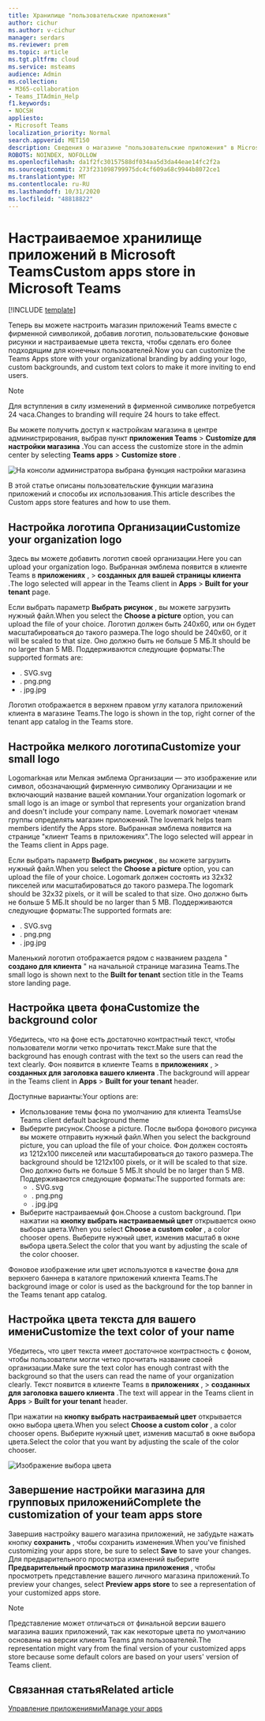 ```yaml
---
title: Хранилище "пользовательские приложения"
author: cichur
ms.author: v-cichur
manager: serdars
ms.reviewer: prem
ms.topic: article
ms.tgt.pltfrm: cloud
ms.service: msteams
audience: Admin
ms.collection:
- M365-collaboration
- Teams_ITAdmin_Help
f1.keywords:
- NOCSH
appliesto:
- Microsoft Teams
localization_priority: Normal
search.appverid: MET150
description: Сведения о магазине "пользовательские приложения" в Microsoft Teams.
ROBOTS: NOINDEX, NOFOLLOW
ms.openlocfilehash: da1f2fc30157588df034aa5d3da44eae14fc2f2a
ms.sourcegitcommit: 273f231098799975dc4cf609a68c9944b8072ce1
ms.translationtype: MT
ms.contentlocale: ru-RU
ms.lasthandoff: 10/31/2020
ms.locfileid: "48818822"
---
```

# <a name="custom-apps-store-in-microsoft-teams"></a><span data-ttu-id="0005b-103">Настраиваемое хранилище приложений в Microsoft Teams</span><span class="sxs-lookup"><span data-stu-id="0005b-103">Custom apps store in Microsoft Teams</span></span>

[!INCLUDE [template](includes/preview-feature.md)]

<span data-ttu-id="0005b-104">Теперь вы можете настроить магазин приложений Teams вместе с фирменной символикой, добавив логотип, пользовательские фоновые рисунки и настраиваемые цвета текста, чтобы сделать его более подходящим для конечных пользователей.</span><span class="sxs-lookup"><span data-stu-id="0005b-104">Now you can customize the Teams Apps store with your organizational branding by adding your logo, custom backgrounds, and custom text colors to make it more inviting to end users.</span></span>

> [!Note]
> <span data-ttu-id="0005b-105">Для вступления в силу изменений в фирменной символике потребуется 24 часа.</span><span class="sxs-lookup"><span data-stu-id="0005b-105">Changes to branding will require 24 hours to take effect.</span></span>

<span data-ttu-id="0005b-106">Вы можете получить доступ к настройкам магазина в центре администрирования, выбрав пункт **приложения Teams**  >  **Customize для настройки магазина** .</span><span class="sxs-lookup"><span data-stu-id="0005b-106">You can access the customize store in the admin center by selecting **Teams apps** > **Customize store** .</span></span>

  ![На консоли администратора выбрана функция настройки магазина](media/customize-app-store.png)

<span data-ttu-id="0005b-108">В этой статье описаны пользовательские функции магазина приложений и способы их использования.</span><span class="sxs-lookup"><span data-stu-id="0005b-108">This article describes the Custom apps store features and how to use them.</span></span>

## <a name="customize-your-organization-logo"></a><span data-ttu-id="0005b-109">Настройка логотипа Организации</span><span class="sxs-lookup"><span data-stu-id="0005b-109">Customize your organization logo</span></span>

<!-- Bookmark used by Context Sensitive Help (CSH). Do not delete. -->
<span data-ttu-id="0005b-110"><a name="orglogo"> </a></span><span class="sxs-lookup"><span data-stu-id="0005b-110"><a name="orglogo"> </a></span></span>
<!-- Do not remove the bookmark link above. -->

<span data-ttu-id="0005b-111">Здесь вы можете добавить логотип своей организации.</span><span class="sxs-lookup"><span data-stu-id="0005b-111">Here you can upload your organization logo.</span></span> <span data-ttu-id="0005b-112">Выбранная эмблема появится в клиенте Teams в **приложениях** ,  >  **созданных для вашей страницы клиента** .</span><span class="sxs-lookup"><span data-stu-id="0005b-112">The logo selected will appear in the Teams client in **Apps** > **Built for your tenant** page.</span></span>

<span data-ttu-id="0005b-113">Если выбрать параметр **Выбрать рисунок** , вы можете загрузить нужный файл.</span><span class="sxs-lookup"><span data-stu-id="0005b-113">When you select the **Choose a picture** option, you can upload the file of your choice.</span></span> <span data-ttu-id="0005b-114">Логотип должен быть 240x60, или он будет масштабироваться до такого размера.</span><span class="sxs-lookup"><span data-stu-id="0005b-114">The logo should be 240x60, or it will be scaled to that size.</span></span> <span data-ttu-id="0005b-115">Оно должно быть не больше 5 МБ.</span><span class="sxs-lookup"><span data-stu-id="0005b-115">It should be no larger than 5 MB.</span></span> <span data-ttu-id="0005b-116">Поддерживаются следующие форматы:</span><span class="sxs-lookup"><span data-stu-id="0005b-116">The supported formats are:</span></span>

- <span data-ttu-id="0005b-117">. SVG</span><span class="sxs-lookup"><span data-stu-id="0005b-117">.svg</span></span>
- <span data-ttu-id="0005b-118">. png</span><span class="sxs-lookup"><span data-stu-id="0005b-118">.png</span></span>
- <span data-ttu-id="0005b-119">. jpg</span><span class="sxs-lookup"><span data-stu-id="0005b-119">.jpg</span></span>

<span data-ttu-id="0005b-120">Логотип отображается в верхнем правом углу каталога приложений клиента в магазине Teams.</span><span class="sxs-lookup"><span data-stu-id="0005b-120">The logo is shown in the top, right corner of the tenant app catalog in the Teams store.</span></span>

## <a name="customize-your-small-logo"></a><span data-ttu-id="0005b-121">Настройка мелкого логотипа</span><span class="sxs-lookup"><span data-stu-id="0005b-121">Customize your small logo</span></span>

<!-- Bookmark used by Context Sensitive Help (CSH). Do not delete. -->
<span data-ttu-id="0005b-122"><a name="orglogomark"> </a></span><span class="sxs-lookup"><span data-stu-id="0005b-122"><a name="orglogomark"> </a></span></span>
<!-- Do not remove the bookmark link above. -->

<span data-ttu-id="0005b-123">Logomarkная или Мелкая эмблема Организации — это изображение или символ, обозначающий фирменную символику Организации и не включающий название вашей компании.</span><span class="sxs-lookup"><span data-stu-id="0005b-123">Your organization logomark or small logo is an image or symbol that represents your organization brand and doesn't include your company name.</span></span> <span data-ttu-id="0005b-124">Lovemark помогает членам группы определять магазин приложений.</span><span class="sxs-lookup"><span data-stu-id="0005b-124">The lovemark helps team members identify the Apps store.</span></span> <span data-ttu-id="0005b-125">Выбранная эмблема появится на странице "клиент Teams в приложениях".</span><span class="sxs-lookup"><span data-stu-id="0005b-125">The logo selected will appear in the Teams client in Apps page.</span></span>

<span data-ttu-id="0005b-126">Если выбрать параметр **Выбрать рисунок** , вы можете загрузить нужный файл.</span><span class="sxs-lookup"><span data-stu-id="0005b-126">When you select the **Choose a picture** option, you can upload the file of your choice.</span></span> <span data-ttu-id="0005b-127">Logomark должен состоять из 32x32 пикселей или масштабироваться до такого размера.</span><span class="sxs-lookup"><span data-stu-id="0005b-127">The logomark should be 32x32 pixels, or it will be scaled to that size.</span></span> <span data-ttu-id="0005b-128">Оно должно быть не больше 5 МБ.</span><span class="sxs-lookup"><span data-stu-id="0005b-128">It should be no larger than 5 MB.</span></span> <span data-ttu-id="0005b-129">Поддерживаются следующие форматы:</span><span class="sxs-lookup"><span data-stu-id="0005b-129">The supported formats are:</span></span>

- <span data-ttu-id="0005b-130">. SVG</span><span class="sxs-lookup"><span data-stu-id="0005b-130">.svg</span></span>
- <span data-ttu-id="0005b-131">. png</span><span class="sxs-lookup"><span data-stu-id="0005b-131">.png</span></span>
- <span data-ttu-id="0005b-132">. jpg</span><span class="sxs-lookup"><span data-stu-id="0005b-132">.jpg</span></span>

<span data-ttu-id="0005b-133">Маленький логотип отображается рядом с названием раздела " **создано для клиента** " на начальной странице магазина Teams.</span><span class="sxs-lookup"><span data-stu-id="0005b-133">The small logo is shown next to the **Built for tenant** section title in the Teams store landing page.</span></span>

## <a name="customize-the-background-color"></a><span data-ttu-id="0005b-134">Настройка цвета фона</span><span class="sxs-lookup"><span data-stu-id="0005b-134">Customize the background color</span></span>

<!-- Bookmark used by Context Sensitive Help (CSH). Do not delete. -->
<span data-ttu-id="0005b-135"><a name="custombackground"> </a></span><span class="sxs-lookup"><span data-stu-id="0005b-135"><a name="custombackground"> </a></span></span>
<!-- Do not remove the bookmark link above. -->

<span data-ttu-id="0005b-136">Убедитесь, что на фоне есть достаточно контрастный текст, чтобы пользователи могли четко прочитать текст.</span><span class="sxs-lookup"><span data-stu-id="0005b-136">Make sure that the background has enough contrast with the text so the users can read the text clearly.</span></span> <span data-ttu-id="0005b-137">Фон появится в клиенте Teams в **приложениях** ,  >  **созданных для заголовка вашего клиента** .</span><span class="sxs-lookup"><span data-stu-id="0005b-137">The background will appear in the Teams client in **Apps** > **Built for your tenant** header.</span></span>

<span data-ttu-id="0005b-138">Доступные варианты:</span><span class="sxs-lookup"><span data-stu-id="0005b-138">Your options are:</span></span>

- <span data-ttu-id="0005b-139">Использование темы фона по умолчанию для клиента Teams</span><span class="sxs-lookup"><span data-stu-id="0005b-139">Use Teams client default background theme</span></span>
- <span data-ttu-id="0005b-140">Выберите рисунок.</span><span class="sxs-lookup"><span data-stu-id="0005b-140">Choose a picture.</span></span> <span data-ttu-id="0005b-141">После выбора фонового рисунка вы можете отправить нужный файл.</span><span class="sxs-lookup"><span data-stu-id="0005b-141">When you select the background picture, you can upload the file of your choice.</span></span> <span data-ttu-id="0005b-142">Фон должен состоять из 1212x100 пикселей или масштабироваться до такого размера.</span><span class="sxs-lookup"><span data-stu-id="0005b-142">The background should be 1212x100 pixels, or it will be scaled to that size.</span></span> <span data-ttu-id="0005b-143">Оно должно быть не больше 5 МБ.</span><span class="sxs-lookup"><span data-stu-id="0005b-143">It should be no larger than 5 MB.</span></span> <span data-ttu-id="0005b-144">Поддерживаются следующие форматы:</span><span class="sxs-lookup"><span data-stu-id="0005b-144">The supported formats are:</span></span>
  - <span data-ttu-id="0005b-145">. SVG</span><span class="sxs-lookup"><span data-stu-id="0005b-145">.svg</span></span>
  - <span data-ttu-id="0005b-146">. png</span><span class="sxs-lookup"><span data-stu-id="0005b-146">.png</span></span>
  - <span data-ttu-id="0005b-147">. jpg</span><span class="sxs-lookup"><span data-stu-id="0005b-147">.jpg</span></span>
- <span data-ttu-id="0005b-148">Выберите настраиваемый фон.</span><span class="sxs-lookup"><span data-stu-id="0005b-148">Choose a custom background.</span></span> <span data-ttu-id="0005b-149">При нажатии на **кнопку выбрать настраиваемый цвет** открывается окно выбора цвета.</span><span class="sxs-lookup"><span data-stu-id="0005b-149">When you select **Choose a custom color** , a color chooser opens.</span></span> <span data-ttu-id="0005b-150">Выберите нужный цвет, изменив масштаб в окне выбора цвета.</span><span class="sxs-lookup"><span data-stu-id="0005b-150">Select the color that you want by adjusting the scale of the color chooser.</span></span>

<span data-ttu-id="0005b-151">Фоновое изображение или цвет используются в качестве фона для верхнего баннера в каталоге приложений клиента Teams.</span><span class="sxs-lookup"><span data-stu-id="0005b-151">The background image or color is used as the background for the top banner in the Teams tenant app catalog.</span></span>

## <a name="customize-the-text-color-of-your-name"></a><span data-ttu-id="0005b-152">Настройка цвета текста для вашего имени</span><span class="sxs-lookup"><span data-stu-id="0005b-152">Customize the text color of your name</span></span>

<!-- Bookmark used by Context Sensitive Help (CSH). Do not delete. -->
<span data-ttu-id="0005b-153"><a name="textcolor"> </a></span><span class="sxs-lookup"><span data-stu-id="0005b-153"><a name="textcolor"> </a></span></span>
<!-- Do not remove the bookmark link above. -->

<span data-ttu-id="0005b-154">Убедитесь, что цвет текста имеет достаточное контрастность с фоном, чтобы пользователи могли четко прочитать название своей организации.</span><span class="sxs-lookup"><span data-stu-id="0005b-154">Make sure the text color has enough contrast with the background so that the users can read the name of your organization clearly.</span></span> <span data-ttu-id="0005b-155">Текст появится в клиенте Teams в **приложениях** ,  >  **созданных для заголовка вашего клиента** .</span><span class="sxs-lookup"><span data-stu-id="0005b-155">The text will appear in the Teams client in **Apps** > **Built for your tenant** header.</span></span>

<span data-ttu-id="0005b-156">При нажатии на **кнопку выбрать настраиваемый цвет** открывается окно выбора цвета.</span><span class="sxs-lookup"><span data-stu-id="0005b-156">When you select **Choose a custom color** , a color chooser opens.</span></span> <span data-ttu-id="0005b-157">Выберите нужный цвет, изменив масштаб в окне выбора цвета.</span><span class="sxs-lookup"><span data-stu-id="0005b-157">Select the color that you want by adjusting the scale of the color chooser.</span></span>

 ![Изображение выбора цвета](media/choose-a-custom-color.png)

## <a name="complete-the-customization-of-your-team-apps-store"></a><span data-ttu-id="0005b-159">Завершение настройки магазина для групповых приложений</span><span class="sxs-lookup"><span data-stu-id="0005b-159">Complete the customization of your team apps store</span></span>

<span data-ttu-id="0005b-160">Завершив настройку вашего магазина приложений, не забудьте нажать кнопку **сохранить** , чтобы сохранить изменения.</span><span class="sxs-lookup"><span data-stu-id="0005b-160">When you've finished customizing your apps store, be sure to select **Save** to save your changes.</span></span>
<span data-ttu-id="0005b-161">Для предварительного просмотра изменений выберите **Предварительный просмотр магазина приложения** , чтобы просмотреть представление вашего личного магазина приложений.</span><span class="sxs-lookup"><span data-stu-id="0005b-161">To preview your changes, select **Preview apps store** to see a representation of your customized apps store.</span></span>

> [!Note]
> <span data-ttu-id="0005b-162">Представление может отличаться от финальной версии вашего магазина ваших приложений, так как некоторые цвета по умолчанию основаны на версии клиента Teams для пользователей.</span><span class="sxs-lookup"><span data-stu-id="0005b-162">The representation might vary from the final version of your customized apps store because some default colors are based on your users' version of Teams client.</span></span>

## <a name="related-article"></a><span data-ttu-id="0005b-163">Связанная статья</span><span class="sxs-lookup"><span data-stu-id="0005b-163">Related article</span></span>

[<span data-ttu-id="0005b-164">Управление приложениями</span><span class="sxs-lookup"><span data-stu-id="0005b-164">Manage your apps</span></span>](manage-apps.md)
